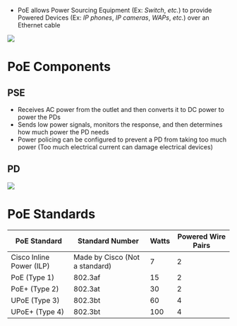 
* PoE allows Power Sourcing Equipment (Ex: *Switch*, *etc.*) to provide Powered Devices (Ex: *IP phones*, *IP cameras*, *WAPs*, *etc.*) over an Ethernet cable

![](https://github.com/JonmarCorpuz/SecondBrain/blob/main/Assets/Whitespace.png)

# PoE Components

## PSE

* Receives AC power from the outlet and then converts it to DC power to power the PDs
* Sends low power signals, monitors the response, and then determines how much power the PD needs
* Power policing can be configured to prevent a PD from taking too much power (Too much electrical current can damage electrical devices)

## PD

![](https://github.com/JonmarCorpuz/SecondBrain/blob/main/Assets/Whitespace.png)

# PoE Standards

| PoE Standard | Standard Number | Watts | Powered Wire Pairs |
| --- | --- | --- | --- |
| Cisco Inline Power (ILP) | Made by Cisco (Not a standard) | 7 | 2 |
| PoE (Type 1) | 802.3af | 15 | 2 |
| PoE+ (Type 2) | 802.3at | 30 | 2 |
| UPoE (Type 3) | 802.3bt | 60 | 4 |
| UPoE+ (Type 4) | 802.3bt | 100 | 4 |
